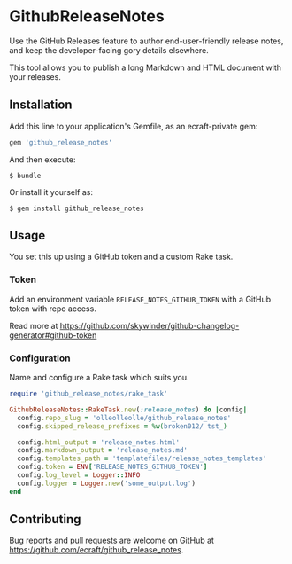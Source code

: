 # GithubReleaseNotes

Use the GitHub Releases feature to author end-user-friendly release notes, and keep the developer-facing gory details elsewhere.

This tool allows you to publish a long Markdown and HTML document with your releases.

## Installation

Add this line to your application's Gemfile, as an ecraft-private gem:

```ruby
gem 'github_release_notes'
```

And then execute:

    $ bundle

Or install it yourself as:

    $ gem install github_release_notes

## Usage

You set this up using a GitHub token and a custom Rake task.

### Token

Add an environment variable `RELEASE_NOTES_GITHUB_TOKEN` with a GitHub token with repo access.

Read more at https://github.com/skywinder/github-changelog-generator#github-token

### Configuration

Name and configure a Rake task which suits you.

```ruby
require 'github_release_notes/rake_task'

GithubReleaseNotes::RakeTask.new(:release_notes) do |config|
  config.repo_slug = 'olleolleolle/github_release_notes'
  config.skipped_release_prefixes = %w(broken012/ tst_)

  config.html_output = 'release_notes.html'
  config.markdown_output = 'release_notes.md'
  config.templates_path = 'templatefiles/release_notes_templates'
  config.token = ENV['RELEASE_NOTES_GITHUB_TOKEN']
  config.log_level = Logger::INFO
  config.logger = Logger.new('some_output.log')
end
```

## Contributing

Bug reports and pull requests are welcome on GitHub at https://github.com/ecraft/github_release_notes.

